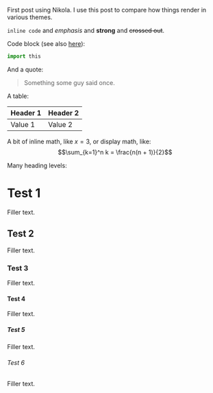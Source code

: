 <!--
.. title: Test post
.. slug: test
.. date: 2020-11-22 22:22:40 UTC+01:00
.. tags:
.. has_math: true
.. category:  
.. link: 
.. description: 
.. type: text
-->

First post using Nikola. I use this post to compare how things render in various
themes.
<!-- TEASER_END -->

`inline code` and _emphasis_ and **strong** and ~~crossed out~~.

Code block (see also [here](https://www.python.org/dev/peps/pep-0020/)):
```python
import this
```

And a quote:

> Something some guy said once.

A table:

| Header 1 | Header 2 |
| --- | --- |
| Value 1 | Value 2 |

A bit of inline math, like $x = 3$, or display math, like:
$$\sum_{k=1}^n k = \frac{n(n + 1)}{2}$$

Many heading levels:

# Test 1

Filler text.

## Test 2

Filler text.

### Test 3

Filler text.

#### Test 4

Filler text.

##### Test 5

Filler text.

###### Test 6

Filler text.

